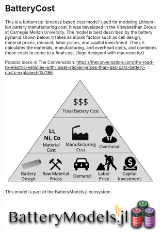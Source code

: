 # BatteryCost
This is a bottom up 'process based cost model' used for modeling Lithium-ion battery manufacturing cost. 
It was developed in the Viswanathan Group at Carnegie Mellon University. The model is best described by the battery pyramid shown below: It takes as inputs factors such as cell design, material prices, demand, labor prices, and capital investment. Then, it calculates the materials, manufacturing, and overhead costs, and combines those costs to come to a final cost. 
[logo designed with macrovector]

Popular piece in The Conversation: https://theconversation.com/the-road-to-electric-vehicles-with-lower-sticker-prices-than-gas-cars-battery-costs-explained-137196

![](assets/BatteryPyramid.png?raw=true)



This model is part of the BatteryModels.jl ecosystem.

![](assets/batteryModelswb3.png?raw=true)
